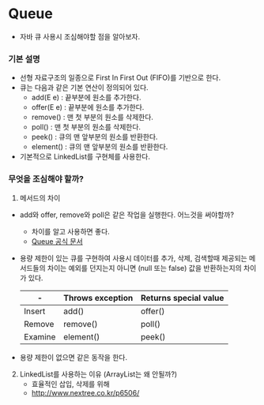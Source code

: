 # Queue 
- 자바 큐 사용시 조심해야할 점을 알아보자.

### 기본 설명
- 선형 자료구조의 일종으로 First In First Out (FIFO)를 기반으로 한다.
- 큐는 다음과 같은 기본 연산이 정의되어 있다.
    - add(E e) : 끝부분에 원소를 추가한다.
    - offer(E e) : 끝부분에 원소를 추가한다.
    - remove() : 맨 첫 부분의 원소를 삭제한다.
    - poll() : 맨 첫 부분의 원소를 삭제한다.
    - peek() : 큐의 맨 앞부분의 원소를 반환한다.
    - element() : 큐의 맨 앞부분의 원소를 반환한다.
- 기본적으로 LinkedList를 구현체를 사용한다.

### 무엇을 조심해야 할까?
1. 메서드의 차이
- add와 offer, remove와 poll은 같은 작업을 실행한다. 어느것을 써야할까?
    - 차이를 알고 사용하면 좋다.
    - [Queue 공식 문서](https://docs.oracle.com/javase/8/docs/api/)
- 용량 제한이 있는 큐를 구현하여 사용시 데이터를 추가, 삭제, 검색할때 제공되는 메서드들의 차이는 예외를 던지는지 아니면 (null 또는 false) 값을 반환하는지의 차이가 있다. <br>

    |-|Throws exception|Returns special value|
    |-----------|-----------|-----------|
    |Insert|add()|offer()|
    |Remove|remove()|poll()|
    |Examine|element()|peek()|
- 용량 제한이 없으면 같은 동작을 한다. 
2. LinkedList를 사용하는 이유 (ArrayList는 왜 안될까?)
    - 효율적인 삽입, 삭제를 위해
    - http://www.nextree.co.kr/p6506/
